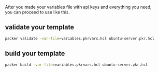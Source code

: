 After you made your variables file with api keys and everything you need, you can proceed to use like this.

## validate your template

```bash
packer validate -var-file=variables.pkrvars.hcl ubuntu-server.pkr.hcl
```

## build your template

```bash
packer build -var-file=variables.pkrvars.hcl ubuntu-server.pkr.hcl
```
